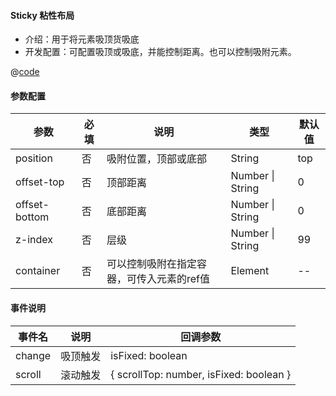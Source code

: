 #### Sticky 粘性布局

- 介绍：用于将元素吸顶货吸底
- 开发配置：可配置吸顶或吸底，并能控制距离。也可以控制吸附元素。


<common-code-format>
  <template #source>
    <APP-ndSticky-ndSticky></APP-ndSticky-ndSticky>
  </template>

  @[code](../.vuepress/components/APP/ndSticky/ndSticky.vue)

</common-code-format>


#### 参数配置

| 参数                    | 必填 | 说明                       | 类型        | 默认值     |
| -------------------  | ---   | ------------------------  | ----------- | ----------------- |
| position         | 否 | 吸附位置，顶部或底部 |  String |      top       |
| offset-top         | 否 | 顶部距离 |  Number \| String |      0       |
| offset-bottom         | 否 | 底部距离 |   Number \| String |      0       |
| z-index         | 否 | 层级 |   Number \| String |      99       |
| container         | 否 | 可以控制吸附在指定容器，可传入元素的ref值 |  Element |      --       |

#### 事件说明

| 事件名       | 说明                                                     | 回调参数                                                     |
| ------------ | -------------------------------------------------------- | ------------------------------------------------------------ |
| change      | 吸顶触发    |    isFixed: boolean   |
| scroll      | 滚动触发    |  { scrollTop: number, isFixed: boolean }    |
